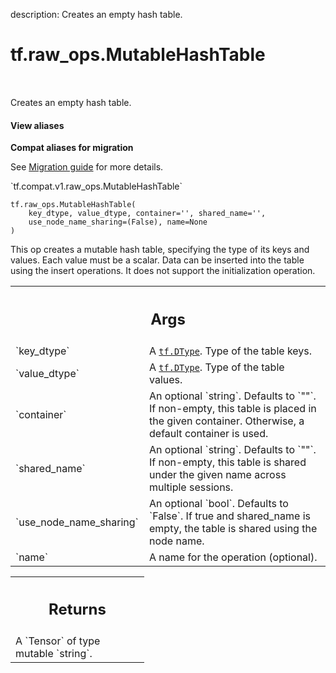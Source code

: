 description: Creates an empty hash table.

<div itemscope itemtype="http://developers.google.com/ReferenceObject">
<meta itemprop="name" content="tf.raw_ops.MutableHashTable" />
<meta itemprop="path" content="Stable" />
</div>

# tf.raw_ops.MutableHashTable

<!-- Insert buttons and diff -->

<table class="tfo-notebook-buttons tfo-api nocontent" align="left">

</table>



Creates an empty hash table.

<section class="expandable">
  <h4 class="showalways">View aliases</h4>
  <p>
<b>Compat aliases for migration</b>
<p>See
<a href="https://www.tensorflow.org/guide/migrate">Migration guide</a> for
more details.</p>
<p>`tf.compat.v1.raw_ops.MutableHashTable`</p>
</p>
</section>

<pre class="devsite-click-to-copy prettyprint lang-py tfo-signature-link">
<code>tf.raw_ops.MutableHashTable(
    key_dtype, value_dtype, container='', shared_name='',
    use_node_name_sharing=(False), name=None
)
</code></pre>



<!-- Placeholder for "Used in" -->

This op creates a mutable hash table, specifying the type of its keys and
values. Each value must be a scalar. Data can be inserted into the table using
the insert operations. It does not support the initialization operation.

<!-- Tabular view -->
 <table class="responsive fixed orange">
<colgroup><col width="214px"><col></colgroup>
<tr><th colspan="2"><h2 class="add-link">Args</h2></th></tr>

<tr>
<td>
`key_dtype`
</td>
<td>
A <a href="../../tf/dtypes/DType.md"><code>tf.DType</code></a>. Type of the table keys.
</td>
</tr><tr>
<td>
`value_dtype`
</td>
<td>
A <a href="../../tf/dtypes/DType.md"><code>tf.DType</code></a>. Type of the table values.
</td>
</tr><tr>
<td>
`container`
</td>
<td>
An optional `string`. Defaults to `""`.
If non-empty, this table is placed in the given container.
Otherwise, a default container is used.
</td>
</tr><tr>
<td>
`shared_name`
</td>
<td>
An optional `string`. Defaults to `""`.
If non-empty, this table is shared under the given name across
multiple sessions.
</td>
</tr><tr>
<td>
`use_node_name_sharing`
</td>
<td>
An optional `bool`. Defaults to `False`.
If true and shared_name is empty, the table is shared
using the node name.
</td>
</tr><tr>
<td>
`name`
</td>
<td>
A name for the operation (optional).
</td>
</tr>
</table>



<!-- Tabular view -->
 <table class="responsive fixed orange">
<colgroup><col width="214px"><col></colgroup>
<tr><th colspan="2"><h2 class="add-link">Returns</h2></th></tr>
<tr class="alt">
<td colspan="2">
A `Tensor` of type mutable `string`.
</td>
</tr>

</table>

